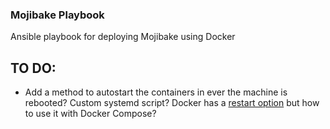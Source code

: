 ### Mojibake Playbook ###

Ansible playbook for deploying Mojibake using Docker

TO DO:
---------

- Add a method to autostart the containers in ever the machine is rebooted? Custom systemd script? Docker has a [restart option](http://docs.docker.com/reference/commandline/cli/#restart-policies) but how to use it with Docker Compose?
